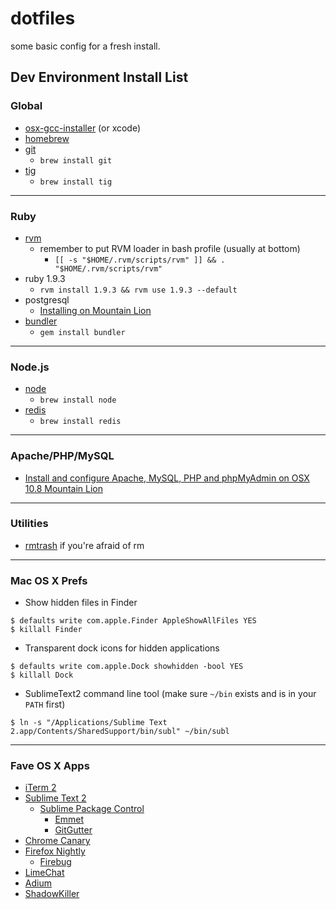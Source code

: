 # dotfiles

some basic config for a fresh install.

## Dev Environment Install List

### Global

  * [osx-gcc-installer](https://github.com/kennethreitz/osx-gcc-installer) (or xcode)
  * [homebrew](https://github.com/mxcl/homebrew/wiki/installation)
  * [git](http://git-scm.com)
    * `brew install git`
  * [tig](http://jonas.nitro.dk/tig)
    * `brew install tig`

---

### Ruby

  * [rvm](https://rvm.beginrescueend.com/rvm/install)
    * remember to put RVM loader in bash profile (usually at bottom)
      * `[[ -s "$HOME/.rvm/scripts/rvm" ]] && . "$HOME/.rvm/scripts/rvm"`
  * ruby 1.9.3
    * `rvm install 1.9.3 && rvm use 1.9.3 --default`
  * postgresql
    * [Installing on Mountain Lion](https://coderwall.com/p/1mni7w)
  * [bundler](http://gembundler.com)
    * `gem install bundler`

---

### Node.js

  * [node](http://nodejs.org)
    * `brew install node`
  * [redis](http://redis.io/download)
    * `brew install redis`

---

### Apache/PHP/MySQL

  * [Install and configure Apache, MySQL, PHP and phpMyAdmin on OSX 10.8 Mountain Lion](http://coolestguyplanettech.com/downtown/install-and-configure-apache-mysql-php-and-phpmyadmin-osx-108-mountain-lion)

---

### Utilities

  * [rmtrash](http://www.nightproductions.net/cli.htm) if you're afraid of rm

---

### Mac OS X Prefs

  * Show hidden files in Finder

```
$ defaults write com.apple.Finder AppleShowAllFiles YES
$ killall Finder
```

  * Transparent dock icons for hidden applications

```
$ defaults write com.apple.Dock showhidden -bool YES
$ killall Dock
```

  * SublimeText2 command line tool (make sure `~/bin` exists and is in your `PATH` first)

```
$ ln -s "/Applications/Sublime Text 2.app/Contents/SharedSupport/bin/subl" ~/bin/subl
```

---

### Fave OS X Apps

  * [iTerm 2](http://www.iterm2.com/)
  * [Sublime Text 2](http://www.sublimetext.com/2)
    * [Sublime Package Control](http://wbond.net/sublime_packages/package_control)
      * [Emmet](https://github.com/sergeche/emmet-sublime)
      * [GitGutter](https://github.com/jisaacks/GitGutter)
  * [Chrome Canary](https://tools.google.com/dlpage/chromesxs/)
  * [Firefox Nightly](http://nightly.mozilla.org/)
    * [Firebug](http://getfirebug.com/)
  * [LimeChat](http://limechat.net/mac/)
  * [Adium](http://adium.im/)
  * [ShadowKiller](http://unsanity.com/haxies/shadowkiller/)
